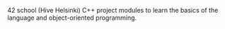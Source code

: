 42 school (Hive Helsinki) C++ project modules to learn the basics of the language and object-oriented programming.
